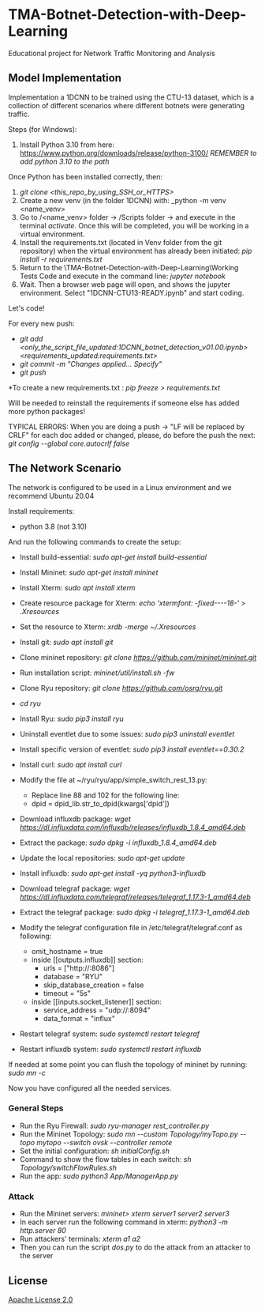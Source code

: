 # TMA-Botnet-Detection-with-Deep-Learning
Educational project for Network Traffic Monitoring and Analysis

## Model Implementation

Implementation a 1DCNN to be trained using the CTU-13 dataset, which is a collection of different scenarios where different botnets were generating traffic. 

Steps (for Windows):

  1) Install Python 3.10 from here: https://www.python.org/downloads/release/python-3100/ _REMEMBER to add python 3.10 to the path_

Once Python has been installed correctly, then:
  1) _git clone <this_repo_by_using_SSH_or_HTTPS>_
  2) Create a new venv (in the folder 1DCNN) with: _python -m venv <name_venv>
  3) Go to /<name_venv> folder -> /Scripts folder -> and execute in the terminal _activate_. Once this will be completed, you will be working in a virtual environment.
  4) Install the requirements.txt (located in Venv folder from the git repository) when the virtual environment has already been initiated: _pip install -r requirements.txt_
  5) Return to the \TMA-Botnet-Detection-with-Deep-Learning\Working Tests Code and execute in the command line: _jupyter notebook_
  6) Wait. Then a browser web page will open, and shows the jupyter environment. Select "1DCNN-CTU13-READY.ipynb" and start coding.

Let's code!

For every new push:
  - _git add <only_the_script_file_updated:1DCNN_botnet_detection_v01.00.ipynb> <requirements_updated:requirements.txt>_
  - _git commit -m "Changes applied... Specify"_
  - _git push_
  
*To create a new requirements.txt : _pip freeze > requirements.txt_

Will be needed to reinstall the requirements if someone else has added more python packages!

TYPICAL ERRORS:
 When you are doing a push -> "LF will be replaced by CRLF" for each doc added or changed, please, do before the push the next: _git config --global core.autocrlf false_
 
## The Network Scenario

The network is configured to be used in a Linux environment and we recommend Ubuntu 20.04

Install requirements:
- python 3.8 (not 3.10)

And run the following commands to create the setup:

- Install build-essential: _sudo apt-get install build-essential_
- Install Mininet: _sudo apt-get install mininet_
- Install Xterm: _sudo apt install xterm_
- Create resource package for Xterm: _echo 'xterm*font: *-fixed-*-*-*-18-*' > .Xresources_
- Set the resource to Xterm: _xrdb -merge ~/.Xresources_
- Install git: _sudo apt install git_
- Clone mininet repository: _git clone https://github.com/mininet/mininet.git_
- Run installation script: _mininet/util/install.sh -fw_
- Clone Ryu repository: _git clone https://github.com/osrg/ryu.git_
- _cd ryu_
- Install Ryu: _sudo pip3 install ryu_
- Uninstall eventlet due to some issues: _sudo pip3 uninstall eventlet_
- Install specific version of eventlet: _sudo pip3 install eventlet==0.30.2_
- Install curl: _sudo apt install curl_
- Modify the file at ~/ryu/ryu/app/simple_switch_rest_13.py:
  -  Replace line 88 and 102 for the following line:
  -  dpid = dpid_lib.str_to_dpid(kwargs['dpid'])

- Download influxdb package: _wget https://dl.influxdata.com/influxdb/releases/influxdb_1.8.4_amd64.deb_
- Extract the package: _sudo dpkg -i influxdb_1.8.4_amd64.deb_
- Update the local repositories: _sudo apt-get update_
- Install influxdb: _sudo apt-get install -yq python3-influxdb_
- Download telegraf package: _wget https://dl.influxdata.com/telegraf/releases/telegraf_1.17.3-1_amd64.deb_
- Extract the telegraf package: _sudo dpkg -i telegraf_1.17.3-1_amd64.deb_
- Modify the telegraf configuration file in /etc/telegraf/telegraf.conf as following:
  - omit_hostname = true
  - inside [[outputs.influxdb]] section:
    - urls = ["http://:8086"]
    - database = "RYU"
    - skip_database_creation = false
    - timeout = "5s"
  - inside [[inputs.socket_listener]] section:
    - service_address = "udp://:8094"
    - data_format = "influx"
- Restart telegraf system: _sudo systemctl restart telegraf_
- Restart influxdb system: _sudo systemctl restart influxdb_

If needed at some point you can flush the topology of mininet by running: 
  _sudo mn -c_

Now you have configured all the needed services.

### General Steps

- Run the Ryu Firewall: _sudo ryu-manager rest_controller.py_
- Run the Mininet Topology: _sudo mn --custom Topology/myTopo.py --topo mytopo --switch ovsk --controller remote_
- Set the initial configuration: _sh initialConfig.sh_
- Command to show the flow tables in each switch: _sh Topology/switchFlowRules.sh_
- Run the app: _sudo python3 App/ManagerApp.py_

### Attack

- Run the Mininet servers: _mininet> xterm server1 server2 server3_
- In each server run the following command in xterm: _python3 -m http.server 80_
- Run attackers' terminals: _xterm a1 a2_
- Then you can run the script _dos.py_ to do the attack from an attacker to the server
 
## License

[Apache License 2.0](https://choosealicense.com/licenses/apache-2.0/)
